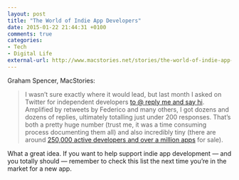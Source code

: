 ```yaml
---
layout: post
title: "The World of Indie App Developers"
date: 2015-01-22 21:44:31 +0100
comments: true
categories: 
- Tech
- Digital Life
external-url: http://www.macstories.net/stories/the-world-of-indie-app-developers/
---
```


Graham Spencer, MacStories:

> I wasn’t sure exactly where it would lead, but last month I asked on Twitter for independent developers [to @ reply me and say hi](https://twitter.com/greyham/status/544857987035062272). Amplified by retweets by Federico and many others, I got dozens and dozens of replies, ultimately totalling just under 200 responses. That’s both a pretty huge number (trust me, it was a time consuming process documenting them all) and also incredibly tiny (there are around [250,000 active developers and over a million apps](http://blog.appfigures.com/app-stores-growth-accelerates-in-2014/) for sale).

What a great idea. If you want to help support indie app development — and you totally should — remember to check this list the next time you’re in the market for a new app.